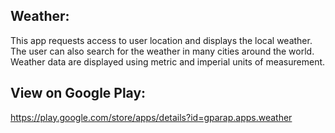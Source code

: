 Weather:
--------
This app requests access to user location and displays the local weather.
The user can also search for the weather in many cities around the world.
Weather data are displayed using metric and imperial units of measurement.

View on Google Play:
--------------------
https://play.google.com/store/apps/details?id=gparap.apps.weather
